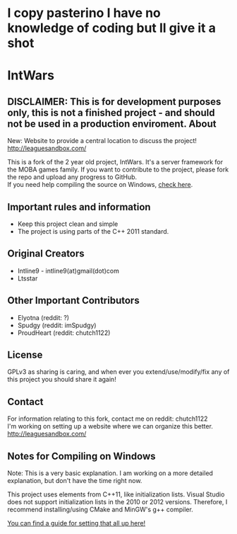 I copy pasterino
I have no knowledge of coding but Il give it a shot
==================
IntWars
==================
DISCLAIMER: This is for development purposes only, this is not a finished project - and should not be used in a production enviroment.
About
------
New: Website to provide a central location to discuss the project! http://leaguesandbox.com/

This is a fork of the 2 year old project, IntWars. It's a server framework for the MOBA games family.
If you want to contribute to the project, please fork the repo and upload any progress to GitHub.  
If you need help compiling the source on Windows, [check here](http://leaguesandbox.com/forum/viewtopic.php?f=6&t=4).

Important rules and information
---------
* Keep this project clean and simple
* The project is using parts of the C++ 2011 standard.

Original Creators
-------
* Intline9 - intline9(at)gmail(dot)com
* Ltsstar

Other Important Contributors
-------
* Elyotna (reddit: ?)
* Spudgy (reddit: imSpudgy)
* ProudHeart (reddit: chutch1122)


License
-------
GPLv3 as sharing is caring, and when ever you extend/use/modify/fix any of this project you should share it again!

Contact
-------
For information relating to this fork, contact me on reddit: chutch1122  
I'm working on setting up a website where we can organize this better. http://leaguesandbox.com/

Notes for Compiling on Windows
---------
Note: This is a very basic explanation. I am working on a more detailed explanation, but don't have the time right now.

This project uses elements from C++11, like initialization lists. Visual Studio does not support initialization lists in the 2010 or 2012 versions. Therefore, I recommend installing/using CMake and MinGW's g++ compiler.

[You can find a guide for setting that all up here!](http://leaguesandbox.com/forum/viewtopic.php?f=6&t=4)
